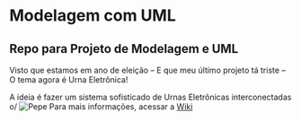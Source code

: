 # Modelagem com UML
## Repo para Projeto de Modelagem e UML
<p>Visto que estamos em ano de eleição – E que meu último projeto tá triste – O tema agora é Urna Eletrônica!</p>
A ideia é fazer um sistema sofisticado de Urnas Eletrônicas interconectadas o/
<img src="https://cdna.artstation.com/p/assets/images/images/039/088/258/original/burcu-pepe-blink-blank.gif?1624916016" alt="Pepe" />
Para mais informações, acessar a <a href="https://github.com/rdgtheu/Modelagem-com-UML/wiki">Wiki</a>


